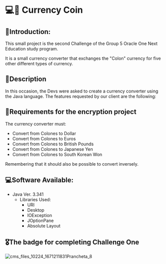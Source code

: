 # 💻🏧 Currency Coin
## 💬Introduction:
This small project is the second Challenge of the Group 5 Oracle One Next Education study program.

It is a small currency converter that exchanges the "Colon" currency for five other different types of currency.
## 📑Description
In this occasion, the Devs were asked to create a currency converter using the Java language. The features requested by our client are the following:
## 📝Requirements for the encryption project
The currency converter must:
 - Convert from Colones to Dollar
 - Convert from Colones to Euros
 - Convert from Colones to British Pounds
 - Convert from Colones to Japanese Yen
 - Convert from Colones to South Korean Won

Remembering that it should also be possible to convert inversely.
## 💻Software Available:
- Java Ver. 3.341
  - Libraries Used:
    - URI
    - Desktop
    - IOException
    - JOptionPane
    - Absolute Layout
## 🎖️The badge for completing Challenge One
![cms_files_10224_1671211831Prancheta_8](https://github.com/LuisJimenez35/Coversor-Coin/assets/82769778/1d3074cf-1390-4f9e-a6b8-874aa074836e)

